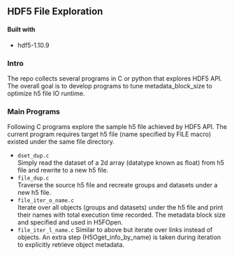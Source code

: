## HDF5 File Exploration
#### Built with
- hdf5-1.10.9
### Intro
The repo collects several programs in C or python that explores HDF5 API. The overall goal is to develop programs to tune metadata_block_size to optimize h5 file IO runtime.
### Main Programs
Following C programs explore the sample h5 file achieved by HDF5 API. The current program requires target h5 file (name specified by FILE macro) existed under the same file directory.
- `dset_dup.c`  
Simply read the dataset of a 2d array (datatype known as float) from h5 file and rewrite to a new h5 file.
- `file_dup.c`  
Traverse the source h5 file and recreate groups and datasets under a new h5 file.
- `file_iter_o_name.c`  
Iterate over all objects (groups and datasets) under the h5 file and print their names with total execution time recorded. The metadata block size and specified and used in H5FOpen. 
- `file_iter_l_name.c`
Similar to above but iterate over links instead of objects. An extra step (H5Oget_info_by_name) is taken during iteration to explicitly retrieve object metadata. 






